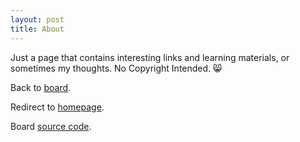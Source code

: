 ```yaml
---
layout: post
title: About
---
```


Just a page that contains interesting links and learning materials, or sometimes my thoughts.
No Copyright Intended. :smile_cat:

Back to [board](../index.html).

Redirect to [homepage](http://thanhlai.com).

Board [source code](https://github.com/thanhlai/board).



